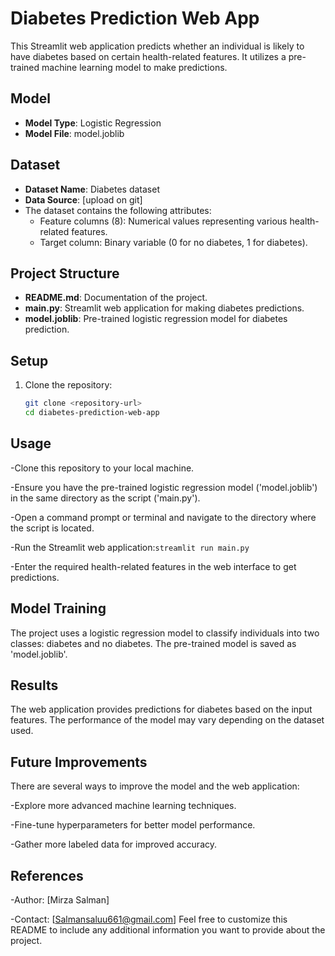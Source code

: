 # Diabetes Prediction Web App

This Streamlit web application predicts whether an individual is likely to have diabetes based on certain health-related features. It utilizes a pre-trained machine learning model to make predictions.

## Model

- **Model Type**: Logistic Regression
- **Model File**: model.joblib

## Dataset

- **Dataset Name**: Diabetes dataset
- **Data Source**: [upload on git]
- The dataset contains the following attributes:
  - Feature columns (8): Numerical values representing various health-related features.
  - Target column: Binary variable (0 for no diabetes, 1 for diabetes).

## Project Structure

- **README.md**: Documentation of the project.
- **main.py**: Streamlit web application for making diabetes predictions.
- **model.joblib**: Pre-trained logistic regression model for diabetes prediction.

## Setup

1. Clone the repository:
   ```bash
   git clone <repository-url>
   cd diabetes-prediction-web-app

## Usage
-Clone this repository to your local machine.

-Ensure you have the pre-trained logistic regression model ('model.joblib') in the same directory as the script ('main.py').

-Open a command prompt or terminal and navigate to the directory where the script is located.

-Run the Streamlit web application:`streamlit run main.py`

-Enter the required health-related features in the web interface to get predictions.
## Model Training
The project uses a logistic regression model to classify individuals into two classes: diabetes and no diabetes. The pre-trained model is saved as 'model.joblib'.

## Results
The web application provides predictions for diabetes based on the input features. The performance of the model may vary depending on the dataset used.

## Future Improvements
There are several ways to improve the model and the web application:

-Explore more advanced machine learning techniques.

-Fine-tune hyperparameters for better model performance.

-Gather more labeled data for improved accuracy.
## References

-Author: [Mirza Salman]

-Contact: [Salmansaluu661@gmail.com]
Feel free to customize this README to include any additional information you want to provide about the project.
